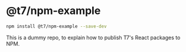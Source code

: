 # @t7/npm-example

```sh
npm install @t7/npm-example --save-dev
```

This is a dummy repo, to explain how to publish T7's React packages to NPM.
